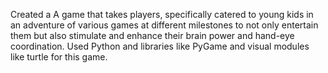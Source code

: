 Created a A game that takes players, specifically catered to young kids in an adventure of various games at different milestones to not only entertain them but also stimulate and enhance their brain power and hand-eye coordination. Used Python and libraries like PyGame and visual modules like turtle for this game. 

